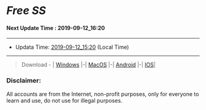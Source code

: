 
# *Free SS*

#### Next Update Time : 2019-09-12_16:20

---
* Updata Time: [2019-09-12_15:20](https://github.com/Geek-007/free-SS/blob/master/2019-09-12_15:20_FreeSS.txt) (Local Time)
---

> Download - | [Windows](https://github.com/shadowsocks/shadowsocks-windows/releases) |-| [MacOS](https://github.com/shadowsocks/shadowsocks-iOS/releases) |-| [Android](https://github.com/shadowsocks/shadowsocks-android/releases) |-| [IOS](https://itunes.apple.com/us/)|

### Disclaimer:
All accounts are from the Internet, non-profit purposes, only for everyone to learn and use, do not use for illegal purposes.
<br>
